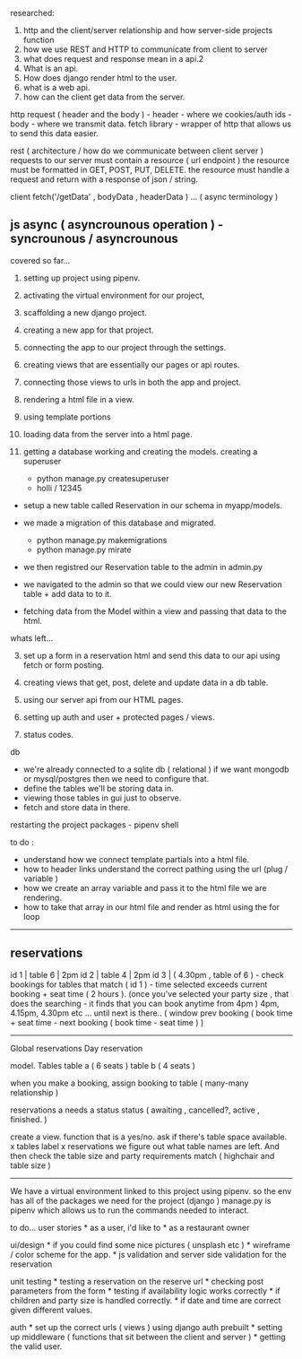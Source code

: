 
researched:
1. http and the client/server relationship and how server-side projects function
2. how we use REST and HTTP to communicate from client to server
0. what does request and response mean in a api.2
3. What is an api.
4. How does django render html to the user.
5. what is a web api.
6. how can the client get data from the server.

  http request ( header and the body )
     - header - where we cookies/auth ids 
     - body   - where we transmit data. 
    fetch library - wrapper of http that allows us to send this data easier.

  rest ( architecture / how do we communicate between client server )
    requests to our server must contain a resource ( url endpoint ) 
        the resource must be formatted in GET, POST, PUT, DELETE.
        the resource must handle a request and return with a response of json  / string. 

  client
      fetch('/getData' , bodyData , headerData )
        ... ( async terminology )

  js async ( asyncrounous operation )
      - syncrounous / asyncrounous 
--- 

covered so far...
1. setting up project using pipenv. 
2. activating the virtual environment for our project,
3. scaffolding a new django project.
4. creating a new app for that project.

5. connecting the app to our project through the settings.
6. creating views that are essentially our pages or api routes.
7. connecting those views to urls in both the app and project.
8. rendering a html file in a view. 
9. using template portions
10. loading data from the server into a html page.
11. getting a database working and creating the models.
  creating a superuser
    - python manage.py createsuperuser 
    - holli / 12345

  - setup a new table called Reservation in our schema in myapp/models.
  - we made a migration of this database and migrated.
      - python manage.py makemigrations
      - python manage.py mirate
  
  - we then registred our Reservation table to the admin in admin.py 

  - we navigated to the admin so that we could view our new Reservation table + add data to to it.

  - fetching data from the Model within a view and passing that data to the html.


whats left...

3. set up a form in a reservation html and send this data to our api using fetch or 
   form posting.
 
4. creating views that get, post, delete and update data in a db table.
5. using our server api from our HTML pages.

6. setting up auth and user + protected pages / views.

7. status codes.

db
   - we're already connected to a sqlite db ( relational ) if we want mongodb or mysql/postgres then we need to configure that.
   - define the tables we'll be storing data in. 
   - viewing those tables in gui just to observe.
   - fetch and store data in there.

  restarting the project packages
    - pipenv shell 

  
  to do :
  - understand how we connect template partials into a html file.
  - how to header links understand the correct pathing using the url (plug / variable )
  - how we create an array variable and pass it to the html file we are rendering.
  - how to take that array in our html file and render as html using the for loop 


--------------
 reservations
--------------
id 1 | table 6 | 2pm 
id 2 | table 4 | 2pm 
id 3 | ( 4.30pm , table of 6 )
      - check bookings for tables that match ( id 1 ) 
      - time selected exceeds current booking + seat time ( 2 hours ).
        (once you've selected your party size  , that does the searching - it finds that you can book anytime from 4pm )
          4pm, 4.15pm, 4.30pm etc ... until next is there.. ( window prev booking ( book time + seat time - next booking ( book time - seat time ) )


--------------

Global reservations
Day reservation

model.
Tables
  table a ( 6 seats )
  table b ( 4 seats )

when you make a booking,
  assign booking to table ( many-many relationship )

reservations a needs a status
  status ( awaiting , cancelled?, active , finished. )


create a view.
  function that is a yes/no. ask if there's table space available.
    x tables 
      label
    x reservations 
  we figure out what table names are left. And then check the table size and party requirements match ( highchair and table size )


-------------

We have a virtual environment linked to this project using pipenv. so the env has all of the packages we need for the project (django )
manage.py is pipenv which allows us to run the commands needed to interact.

to do...
  user stories
    * as a user, i'd like to
    * as a restaurant owner 

  ui/design
    * if you could find some nice pictures ( unsplash etc )
    * wireframe / color scheme for the app.
    * js validation and server side validation for the reservation

  unit testing
    * testing a reservation on the reserve url
      * checking post parameters from the form
      * testing if availability logic works correctly
      * if children and party size is handled correctly.
      * if date and time are correct given different values.

  auth
    * set up the correct urls ( views ) using django auth prebuilt
    * setting up middleware ( functions that  sit between the client and server )
    * getting the valid user.